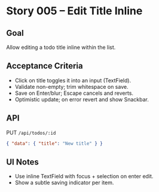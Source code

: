 # Story 005 – Edit Title Inline

## Goal

Allow editing a todo title inline within the list.

## Acceptance Criteria

- Click on title toggles it into an input (TextField).
- Validate non-empty; trim whitespace on save.
- Save on Enter/blur; Escape cancels and reverts.
- Optimistic update; on error revert and show Snackbar.

## API

PUT `/api/todos/:id`

```json
{ "data": { "title": "New title" } }
```

## UI Notes

- Use inline TextField with focus + selection on enter edit.
- Show a subtle saving indicator per item.


